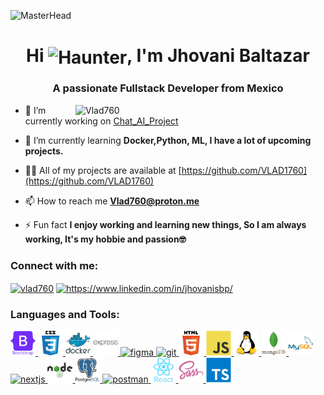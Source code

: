 ![MasterHead](https://i.pinimg.com/originals/9b/43/3e/9b433ec12c1b3dc9dc526e0001f39478.png)

<h1 align="center">Hi <img align="center" alt="Haunter" width="70" src="https://media4.giphy.com/media/v1.Y2lkPTc5MGI3NjExMzlzMHFwYzN6MGo5aDVjeDZqaHI0aTIxMWNmZzZhNWoxbTEzeDN2YSZlcD12MV9pbnRlcm5hbF9naWZfYnlfaWQmY3Q9cw/199O7RofcxKnbIqdbC/giphy.gif">, I'm Jhovani Baltazar</h1>
<h3 align="center">A passionate Fullstack Developer from Mexico</h3>
<img align="right" alt="Vlad760" width="400" src="https://media4.giphy.com/media/v1.Y2lkPTc5MGI3NjExYmo1cG5uZmNpeW5tdGM1Zzl1ZzVvZGRsZzJpczBybWZzem00MWJmYSZlcD12MV9pbnRlcm5hbF9naWZfYnlfaWQmY3Q9Zw/V2cIOPUrgdT00LKriw/giphy.gif">

- 🔭 I’m currently working on [Chat_AI_Project](https://github.com/VLAD1760/Chat_AI_Project)

- 🌱 I’m currently learning **Docker,Python, ML, I have a lot of upcoming projects.**

- 👨‍💻 All of my projects are available at [https://github.com/VLAD1760](https://github.com/VLAD1760)

- 📫 How to reach me **Vlad760@proton.me**

- ⚡ Fun fact **I enjoy working and learning new things, So I am always working, It's my hobbie and passion🤓**

<h3 align="left">Connect with me:</h3>
<p align="left">
<a href="https://dev.to/vlad760" target="blank"><img align="center" src="https://raw.githubusercontent.com/rahuldkjain/github-profile-readme-generator/master/src/images/icons/Social/devto.svg" alt="vlad760" height="30" width="40" /></a>
<a href="https://www.linkedin.com/in/jhovanisbp/" target="blank"><img align="center" src="https://raw.githubusercontent.com/rahuldkjain/github-profile-readme-generator/master/src/images/icons/Social/linked-in-alt.svg" alt="https://www.linkedin.com/in/jhovanisbp/" height="30" width="40" /></a>
</p>

<h3 align="left">Languages and Tools:</h3>
<p align="left"> <a href="https://getbootstrap.com" target="_blank" rel="noreferrer"> <img src="https://raw.githubusercontent.com/devicons/devicon/master/icons/bootstrap/bootstrap-plain-wordmark.svg" alt="bootstrap" width="40" height="40"/> </a> <a href="https://www.w3schools.com/css/" target="_blank" rel="noreferrer"> <img src="https://raw.githubusercontent.com/devicons/devicon/master/icons/css3/css3-original-wordmark.svg" alt="css3" width="40" height="40"/> </a> <a href="https://www.docker.com/" target="_blank" rel="noreferrer"> <img src="https://raw.githubusercontent.com/devicons/devicon/master/icons/docker/docker-original-wordmark.svg" alt="docker" width="40" height="40"/> </a> <a href="https://expressjs.com" target="_blank" rel="noreferrer"> <img src="https://raw.githubusercontent.com/devicons/devicon/master/icons/express/express-original-wordmark.svg" alt="express" width="40" height="40"/> </a> <a href="https://www.figma.com/" target="_blank" rel="noreferrer"> <img src="https://www.vectorlogo.zone/logos/figma/figma-icon.svg" alt="figma" width="40" height="40"/> </a> <a href="https://git-scm.com/" target="_blank" rel="noreferrer"> <img src="https://www.vectorlogo.zone/logos/git-scm/git-scm-icon.svg" alt="git" width="40" height="40"/> </a> <a href="https://www.w3.org/html/" target="_blank" rel="noreferrer"> <img src="https://raw.githubusercontent.com/devicons/devicon/master/icons/html5/html5-original-wordmark.svg" alt="html5" width="40" height="40"/> </a> <a href="https://developer.mozilla.org/en-US/docs/Web/JavaScript" target="_blank" rel="noreferrer"> <img src="https://raw.githubusercontent.com/devicons/devicon/master/icons/javascript/javascript-original.svg" alt="javascript" width="40" height="40"/> </a> <a href="https://www.linux.org/" target="_blank" rel="noreferrer"> <img src="https://raw.githubusercontent.com/devicons/devicon/master/icons/linux/linux-original.svg" alt="linux" width="40" height="40"/> </a> <a href="https://www.mongodb.com/" target="_blank" rel="noreferrer"> <img src="https://raw.githubusercontent.com/devicons/devicon/master/icons/mongodb/mongodb-original-wordmark.svg" alt="mongodb" width="40" height="40"/> </a> <a href="https://www.mysql.com/" target="_blank" rel="noreferrer"> <img src="https://raw.githubusercontent.com/devicons/devicon/master/icons/mysql/mysql-original-wordmark.svg" alt="mysql" width="40" height="40"/> </a> <a href="https://nextjs.org/" target="_blank" rel="noreferrer"> <img src="https://cdn.worldvectorlogo.com/logos/nextjs-2.svg" alt="nextjs" width="40" height="40"/> </a> <a href="https://nodejs.org" target="_blank" rel="noreferrer"> <img src="https://raw.githubusercontent.com/devicons/devicon/master/icons/nodejs/nodejs-original-wordmark.svg" alt="nodejs" width="40" height="40"/> </a> <a href="https://www.postgresql.org" target="_blank" rel="noreferrer"> <img src="https://raw.githubusercontent.com/devicons/devicon/master/icons/postgresql/postgresql-original-wordmark.svg" alt="postgresql" width="40" height="40"/> </a> <a href="https://postman.com" target="_blank" rel="noreferrer"> <img src="https://www.vectorlogo.zone/logos/getpostman/getpostman-icon.svg" alt="postman" width="40" height="40"/> </a> <a href="https://reactjs.org/" target="_blank" rel="noreferrer"> <img src="https://raw.githubusercontent.com/devicons/devicon/master/icons/react/react-original-wordmark.svg" alt="react" width="40" height="40"/> </a> <a href="https://sass-lang.com" target="_blank" rel="noreferrer"> <img src="https://raw.githubusercontent.com/devicons/devicon/master/icons/sass/sass-original.svg" alt="sass" width="40" height="40"/> </a> <a href="https://www.typescriptlang.org/" target="_blank" rel="noreferrer"> <img src="https://raw.githubusercontent.com/devicons/devicon/master/icons/typescript/typescript-original.svg" alt="typescript" width="40" height="40"/> </a> </p>
